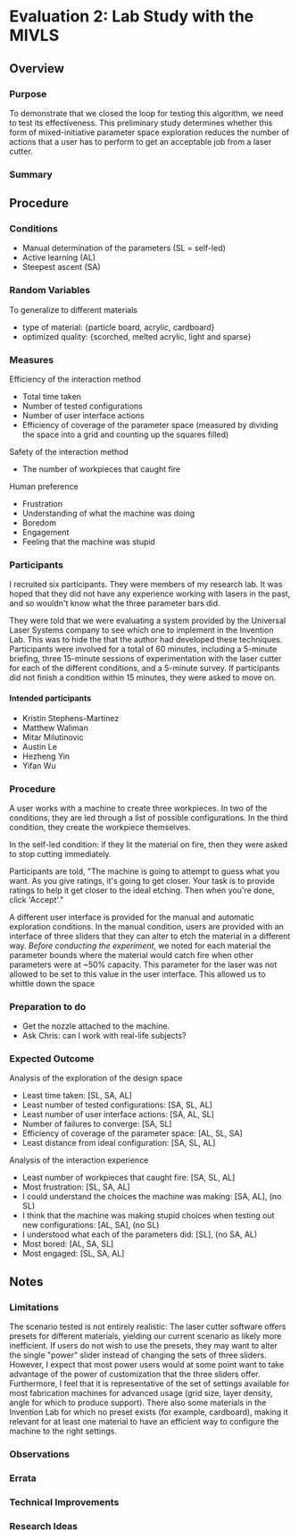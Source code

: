 # Evaluation 2: Lab Study with the MIVLS

## Overview

### Purpose

To demonstrate that we closed the loop for testing this algorithm, we need to test its effectiveness.
This preliminary study determines whether this form of mixed-initiative parameter space exploration reduces the number of actions that a user has to perform to get an acceptable job from a laser cutter.

### Summary

## Procedure

### Conditions

* Manual determination of the parameters (SL = self-led)
* Active learning (AL)
* Steepest ascent (SA)

### Random Variables

To generalize to different materials
* type of material: {particle board, acrylic, cardboard}
* optimized quality: {scorched, melted acrylic, light and sparse}
<!--* depth: {shallow, medium, deep}-->

### Measures

Efficiency of the interaction method
* Total time taken
* Number of tested configurations
* Number of user interface actions
* Efficiency of coverage of the parameter space (measured by dividing the space into a grid and counting up the squares filled)

Safety of the interaction method
* The number of workpieces that caught fire

Human preference
* Frustration
* Understanding of what the machine was doing
* Boredom
* Engagement
* Feeling that the machine was stupid

### Participants

I recruited six participants.
They were members of my research lab.
It was hoped that they did not have any experience working with lasers in the past, and so wouldn't know what the three parameter bars did.

They were told that we were evaluating a system provided by the Universal Laser Systems company to see which one to implement in the Invention Lab.
This was to hide the that the author had developed these techniques.
Participants were involved for a total of 60 minutes, including a 5-minute briefing, three 15-minute sessions of experimentation with the laser cutter for each of the different conditions, and a 5-minute survey.
If participants did not finish a condition within 15 minutes, they were asked to move on.

#### Intended participants

* Kristin Stephens-Martinez
* Matthew Waliman
* Mitar Milutinovic
* Austin Le
* Hezheng Yin
* Yifan Wu

### Procedure

A user works with a machine to create three workpieces.
In two of the conditions, they are led through a list of possible configurations.
In the third condition, they create the workpiece themselves.

In the self-led condition:
if they lit the material on fire, then they were asked to stop cutting immediately.

Participants are told,
"The machine is going to attempt to guess what you want.
As you give ratings, it's going to get closer.
Your task is to provide ratings to help it get closer to the ideal etching.
Then when you're done, click 'Accept'."

A different user interface is provided for the manual and automatic exploration conditions.
In the manual condition, users are provided with an interface of three sliders that they can alter to etch the material in a different way.
*Before conducting the experiment*, we noted for each material the parameter bounds where the material would catch fire when other parameters were at ~50% capacity.
This parameter for the laser was not allowed to be set to this value in the user interface.
This allowed us to whittle down the space

### Preparation to do

* Get the nozzle attached to the machine.
* Ask Chris: can I work with real-life subjects?

### Expected Outcome

Analysis of the exploration of the design space
* Least time taken: [SL, SA, AL]
* Least number of tested configurations: [SA, SL, AL]
* Least number of user interface actions: [SA, AL, SL]
* Number of failures to converge: [SA, SL]
* Efficiency of coverage of the parameter space: [AL, SL, SA]
* Least distance from ideal configuration: [SA, SL, AL]

Analysis of the interaction experience
* Least number of workpieces that caught fire: [SA, SL, AL]
* Most frustration: [SL, SA, AL]
* I could understand the choices the machine was making: [SA, AL], (no SL)
* I think that the machine was making stupid choices when testing out new configurations: [AL, SA], (no SL)
* I understood what each of the parameters did: [SL], (no SA, AL)
* Most bored: [AL, SA, SL]
* Most engaged: [SL, SA, AL]

## Notes

### Limitations

The scenario tested is not entirely realistic:
The laser cutter software offers presets for different materials, yielding our current scenario as likely more inefficient.
If users do not wish to use the presets, they may want to alter the single "power" slider instead of changing the sets of three sliders.
However, I expect that most power users would at some point want to take advantage of the power of customization that the three sliders offer.
Furthermore, I feel that it is representative of the set of settings available for most fabrication machines for advanced usage (grid size, layer density, angle for which to produce support).
There also some materials in the Invention Lab for which no preset exists (for example, cardboard), making it relevant for at least one material to have an efficient way to configure the machine to the right settings.

### Observations

### Errata

### Technical Improvements

### Research Ideas
 
